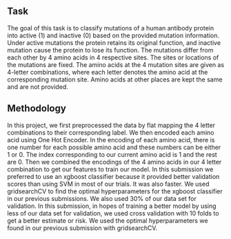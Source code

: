 ## Task

The goal of this task is to classify mutations of a human antibody protein into active (1) and inactive (0) based on the provided mutation information. 
Under active mutations the protein retains its original function, and inactive mutation cause the protein to lose its function. 
The mutations differ from each other by 4 amino acids in 4 respective sites. The sites or locations of the mutations are fixed. 
The amino acids at the 4 mutation sites are given as 4-letter combinations, where each letter denotes the amino acid at the corresponding mutation site. 
Amino acids at other places are kept the same and are not provided.

## Methodology 

In this project, we first preprocessed the data by flat mapping the 4 letter combinations to their corresponding label. 
We then encoded each amino acid using One Hot Encoder. In the encoding of each amino acid, there is one number for each possible amino acid and these numbers can be either 1 or 0.
The index corresponding to our current amino acid is 1 and the rest are 0. 
Then we combined the encodings of the 4 amino acids in our 4 letter combination to get our features to train our model. 
In this submission we preferred to use an xgboost classifier because it provided better validation scores than using SVM in most of our trials. 
It was also faster. We used gridsearchCV to find the optimal hyperparameters for the xgboost classifier in our previous submissions. 
We also used 30% of our data set for validation. In this submission, in hopes of training a better model by using less of our data set for validation, 
we used cross validation with 10 folds to get a better estimate or risk. We used the optimal hyperparameters we found in our previous submission with gridsearchCV.
